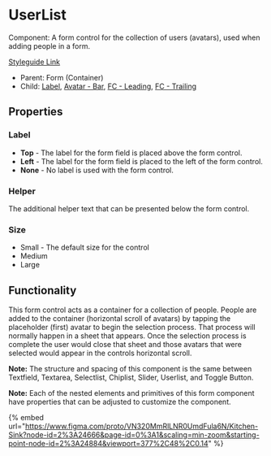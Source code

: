 # UserList

Component: A form control for the collection of users (avatars), used when adding people in a form.

[Styleguide Link](https://zpl.io/29dz8PY)

* Parent: Form (Container)
* Child: [Label](../../overview/label.md), [Avatar - Bar](../../overview/avatar/avatar-bar.md), [FC - Leading](fc-leading.md), [FC - Trailing](fc-trailing.md)

## Properties

### Label

* **Top** - The label for the form field is placed above the form control.
* **Left** - The label for the form field is placed to the left of the form control.
* **None** - No label is used with the form control.

### Helper

The additional helper text that can be presented below the form control.

### Size

* Small - The default size for the control
* Medium
* Large

## Functionality

This form control acts as a container for a collection of people. People are added to the container (horizontal scroll of avatars) by tapping the placeholder (first) avatar to begin the selection process. That process will normally happen in a sheet that appears. Once the selection process is complete the user would close that sheet and those avatars that were selected would appear in the controls horizontal scroll.

**Note:** The structure and spacing of this component is the same between Textfield, Textarea, Selectlist, Chiplist, Slider, Userlist, and Toggle Button.

**Note:** Each of the nested elements and primitives of this form component have properties that can be adjusted to customize the component.



{% embed url="https://www.figma.com/proto/VN320MmRlLNR0UmdFula6N/Kitchen-Sink?node-id=2%3A24666&page-id=0%3A1&scaling=min-zoom&starting-point-node-id=2%3A24884&viewport=377%2C48%2C0.14" %}
